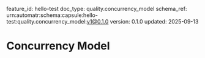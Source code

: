 feature_id: hello-test
doc_type: quality.concurrency_model
schema_ref: urn:automatr:schema:capsule:hello-test:quality.concurrency_model:v1@0.1.0
version: 0.1.0
updated: 2025-09-13

# Concurrency Model

<!-- Define concurrency targets, resource budgets, and contention strategies. -->

